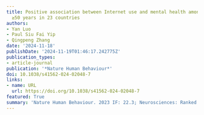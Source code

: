 ```yaml
---
title: Positive association between Internet use and mental health among adults aged
  ≥50 years in 23 countries
authors:
- Yan Luo
- Paul Siu Fai Yip
- Qingpeng Zhang
date: '2024-11-18'
publishDate: '2024-11-19T01:46:17.242775Z'
publication_types:
- article-journal
publication: '*Nature Human Behaviour*'
doi: 10.1038/s41562-024-02048-7
links:
- name: URL
  url: https://doi.org/10.1038/s41562-024-02048-7
featured: True
summary: 'Nature Human Behaviour. 2023 IF: 22.3; Neurosciences: Ranked 2/310, Multidisciplinary Sciences: Ranked 5/134.'
---
```

